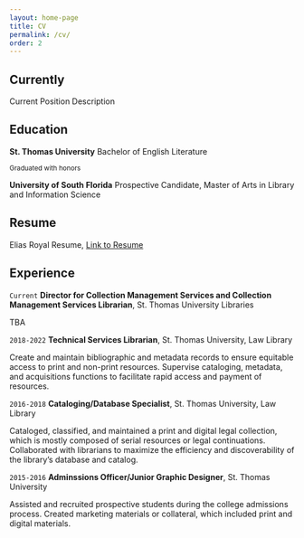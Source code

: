 ```yaml
---
layout: home-page
title: CV
permalink: /cv/
order: 2
---
```


## Currently

Current Position Description

## Education


__St. Thomas University__
Bachelor of English Literature

<small>Graduated with honors</small>

__University of South Florida__
Prospective Candidate, Master of Arts in Library and Information Science 

## Resume


Elias Royal Resume, <a href="https://MyWebsite.tld/presentation1">Link to Resume</a>


## Experience

`Current`
__Director for Collection Management Services and Collection Management Services Librarian__, St. Thomas University Libraries 

TBA

`2018-2022`
__Technical Services Librarian__, St. Thomas University, Law Library

Create and maintain bibliographic and metadata records to ensure equitable access to print
and non-print resources. Supervise cataloging, metadata, and acquisitions functions to
facilitate rapid access and payment of resources.

`2016-2018`
__Cataloging/Database Specialist__, St. Thomas University, Law Library

Cataloged, classified, and maintained a print and digital legal collection, which is mostly
composed of serial resources or legal continuations. Collaborated with librarians to maximize
the efficiency and discoverability of the library’s database and catalog.

`2015-2016`
__Adminssions Officer/Junior Graphic Designer__, St. Thomas University

Assisted and recruited prospective students during the college admissions process. Created
marketing materials or collateral, which included print and digital materials.
